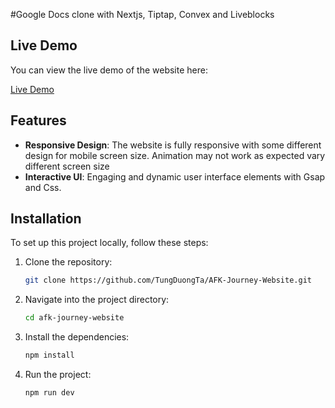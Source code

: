 #Google Docs clone with Nextjs, Tiptap, Convex and Liveblocks

## Live Demo

You can view the live demo of the website here:

[Live Demo](https://afk-journey-website.vercel.app/)

## Features

- **Responsive Design**: The website is fully responsive with some different design for mobile screen size. Animation may not work as expected vary different screen size
- **Interactive UI**: Engaging and dynamic user interface elements with Gsap and Css.


## Installation

To set up this project locally, follow these steps:

1. Clone the repository:
   ```bash
   git clone https://github.com/TungDuongTa/AFK-Journey-Website.git
2. Navigate into the project directory:
   ```bash
   cd afk-journey-website
3. Install the dependencies:
   ```bash
   npm install
4. Run the project:
   ```bash
   npm run dev
   

 
